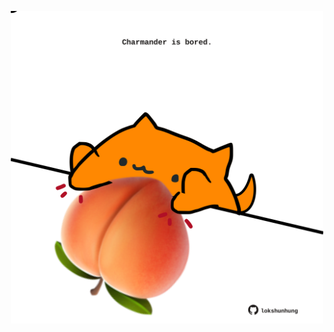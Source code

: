 <!-- built at 22/09/2022, 17:09:03 UTC -->
<p align="center">
  <img width="500" height="500" src="./ReadmeImage.svg">
</p>
